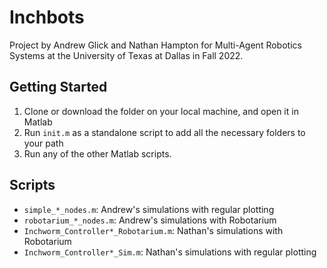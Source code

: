 # Inchbots

Project by Andrew Glick and Nathan Hampton for Multi-Agent Robotics Systems at
the University of Texas at Dallas in Fall 2022.

## Getting Started

1. Clone or download the folder on your local machine, and open it in Matlab
2. Run `init.m` as a standalone script to add all the necessary folders to your path
3. Run any of the other Matlab scripts.

## Scripts

- `simple_*_nodes.m`: Andrew's simulations with regular plotting
- `robotarium_*_nodes.m`: Andrew's simulations with Robotarium
- `Inchworm_Controller*_Robotarium.m`: Nathan's simulations with Robotarium
- `Inchworm_Controller*_Sim.m`: Nathan's simulations with regular plotting
